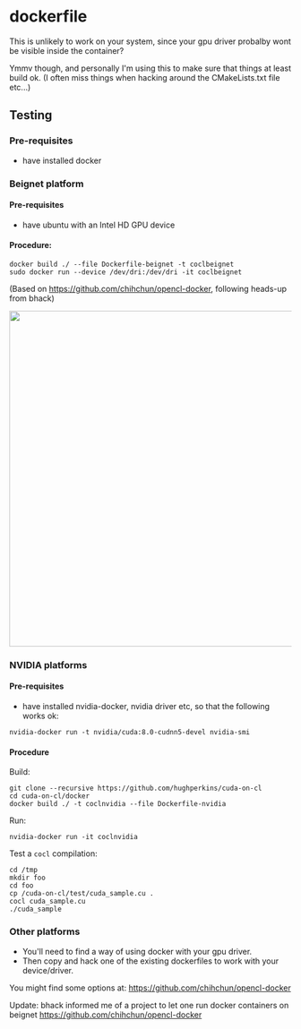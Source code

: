 # dockerfile

This is unlikely to work on your system, since your gpu driver probalby wont be visible inside the container?

Ymmv though, and personally I'm using this to make sure that things at least build ok.  (I often miss things when
hacking around the CMakeLists.txt file etc...)

## Testing

### Pre-requisites

- have installed docker

### Beignet platform

#### Pre-requisites

- have ubuntu with an Intel HD GPU device

#### Procedure:
```
docker build ./ --file Dockerfile-beignet -t coclbeignet
sudo docker run --device /dev/dri:/dev/dri -it coclbeignet
```

(Based on https://github.com/chihchun/opencl-docker, following heads-up from bhack)

<img src="https://github.com/hughperkins/cuda-on-cl/tree/master/doc/img/dockerfile_beignet_cudasample.png?raw=true" width="600" />

### NVIDIA platforms

#### Pre-requisites

- have installed nvidia-docker, nvidia driver etc, so that the following works ok:
```
nvidia-docker run -t nvidia/cuda:8.0-cudnn5-devel nvidia-smi
```

#### Procedure

Build:
```
git clone --recursive https://github.com/hughperkins/cuda-on-cl
cd cuda-on-cl/docker
docker build ./ -t coclnvidia --file Dockerfile-nvidia
```
Run:
```
nvidia-docker run -it coclnvidia
```
Test a `cocl` compilation:
```
cd /tmp
mkdir foo
cd foo
cp /cuda-on-cl/test/cuda_sample.cu .
cocl cuda_sample.cu
./cuda_sample
```

### Other platforms

- You'll need to find a way of using docker with your gpu driver.
- Then copy and hack one of the existing dockerfiles to work with your device/driver.

You might find some options at: https://github.com/chihchun/opencl-docker

Update: bhack informed me of a project to let one run docker containers on beignet https://github.com/chihchun/opencl-docker

